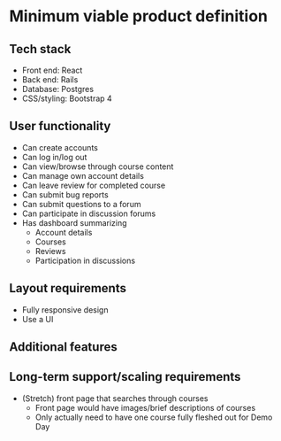 # Minimum viable product definition

## Tech stack
- Front end: React
- Back end: Rails
- Database: Postgres
- CSS/styling: Bootstrap 4

## User functionality
- Can create accounts
- Can log in/log out
- Can view/browse through course content
- Can manage own account details
- Can leave review for completed course
- Can submit bug reports
- Can submit questions to a forum
- Can participate in discussion forums
- Has dashboard summarizing
  - Account details
  - Courses
  - Reviews
  - Participation in discussions

## Layout requirements
- Fully responsive design
- Use a UI

## Additional features

## Long-term support/scaling requirements
- (Stretch) front page that searches through courses
  - Front page would have images/brief descriptions of courses
  - Only actually need to have one course fully fleshed out for Demo Day
